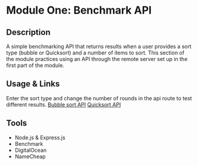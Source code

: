 # Module One: Benchmark API
## Description
A simple benchmarking API that returns results when a user provides a sort type (bubble or Quicksort) and a number of items to sort. This section of the module practices using an API through the remote server set up in the first part of the module.
## Usage & Links
Enter the sort type and change the number of rounds in the api route to test different results.
[Bubble sort API](http://benchmark.technical-tracks.xyz/api/sort/bubble?rounds=500)
[Quicksort API](http://benchmark.technical-tracks.xyz/api/sort/quick?rounds=500)
## Tools
* Node.js & Express.js
* Benchmark
* DigitalOcean
* NameCheap